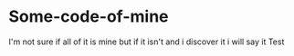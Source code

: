 # Some-code-of-mine
I'm not sure if all of it is mine but if it isn't and i discover it i will say it
Test